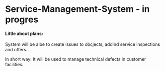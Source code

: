# Service-Management-System - in progres

#### Little about plans:
System will be albe to create issues to obcjects, addind service inspections and offers.

In short way: It will be used to manage technical defects in customer facilities.
